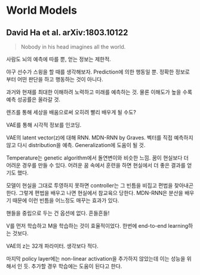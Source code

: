 # World Models
## David Ha et al. arXiv:1803.10122

> Nobody in his head imagines all the world.

사람도 뇌의 예측에 따를 뿐, 얻는 정보는 제한적.

야구 선수가 스윙을 할 때를 생각해보자.
Prediction에 의한 행동일 뿐.
정확한 정보로부터 어떤 판단을 하고 행동하는 것이 아니다.

과거와 현재를 최대한 이해하려 노력하고 미래를 예측하는 것.
물론 이해도가 높을 수록 예측 성공률은 올라갈 것.

렌즈를 통해 세상을 배움으로써 오히려 빨리 배우게 될 수도?

VAE를 통해 시각적 정보를 인코딩.

VAE의 latent vector(z)에 대해 RNN.
MDN-RNN by Graves.
벡터를 직접 예측하지 않고 다시 distribution을 예측.
Generalization에 도움이 될 것.

Temperature는 genetic algorithm에서 돌연변이와 비슷한 느낌.
꿈이 현실보다 더 어려운 경우를 만들 수 있다.
어려운 꿈 속에서 훈련을 하면 현실에서 더 좋은 결과를 얻기도 했다.

모델이 현실을 그대로 투영하지 못하면 controller는 그 빈틈을 비집고 편법을 찾아내곤 한다.
그렇게 편법을 배우고 나면 현실에서 참교육으 당한다.
MDN-RNN은 분산을 배우기 때문에 이런 빈틈을 어느정도 매꾸는 효과가 있다.

핸들을 중립으로 두는 건 옵션에 없다. 흔들흔들!

V를 먼저 학습하고 M을 학습하는 것이 효율적이었다.
한번에 end-to-end learning하는 것보다.

VAE의 z는 32개 파라미터. 생각보다 적다.

마지막 policy layer에는 non-linear activation을 추가하지 않았는데 이는 성능을 위해서 인 듯.
추가할 경우 학습에는 도움이 된다고 한다.

